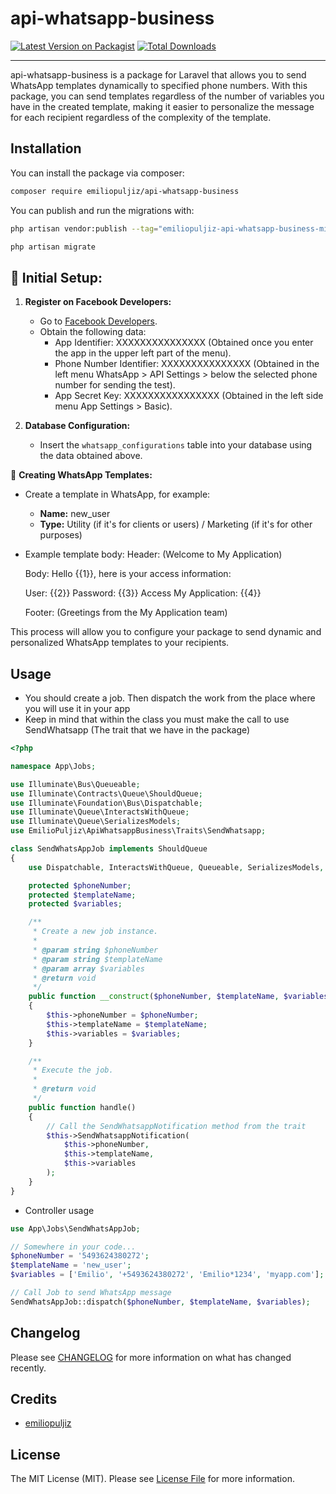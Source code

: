 # api-whatsapp-business

[![Latest Version on Packagist](https://img.shields.io/packagist/v/emiliopuljiz/api-whatsapp-business.svg?style=flat-square)](https://packagist.org/packages/emiliopuljiz/api-whatsapp-business)
[![Total Downloads](https://img.shields.io/packagist/dt/emiliopuljiz/api-whatsapp-business.svg?style=flat-square)](https://packagist.org/packages/emiliopuljiz/api-whatsapp-business)

---

api-whatsapp-business is a package for Laravel that allows you to send WhatsApp templates dynamically to specified phone numbers. With this package, you can send templates regardless of the number of variables you have in the created template, making it easier to personalize the message for each recipient regardless of the complexity of the template.

## Installation

You can install the package via composer:

```bash
composer require emiliopuljiz/api-whatsapp-business
```

You can publish and run the migrations with:

```bash
php artisan vendor:publish --tag="emiliopuljiz-api-whatsapp-business-migrations"

php artisan migrate
```

## 🚀 **Initial Setup:**

1. **Register on Facebook Developers:**

    - Go to [Facebook Developers](https://developers.facebook.com/).
    - Obtain the following data:
        - App Identifier: XXXXXXXXXXXXXXX (Obtained once you enter the app in the upper left part of the menu).
        - Phone Number Identifier: XXXXXXXXXXXXXXX (Obtained in the left menu WhatsApp > API Settings > below the selected phone number for sending the test).
        - App Secret Key: XXXXXXXXXXXXXXXX (Obtained in the left side menu App Settings > Basic).

2. **Database Configuration:**
    - Insert the `whatsapp_configurations` table into your database using the data obtained above.

📝 **Creating WhatsApp Templates:**

-   Create a template in WhatsApp, for example:
    -   **Name:** new_user
    -   **Type:** Utility (if it's for clients or users) / Marketing (if it's for other purposes)
-   Example template body:
    Header: (Welcome to My Application)

    Body:
    Hello {{1}}, here is your access information:

    User: {{2}}
    Password: {{3}}
    Access My Application: {{4}}

    Footer: (Greetings from the My Application team)

This process will allow you to configure your package to send dynamic and personalized WhatsApp templates to your recipients.

## Usage

-   You should create a job. Then dispatch the work from the place where you will use it in your app
-   Keep in mind that within the class you must make the call to use SendWhatsapp (The trait that we have in the package)

```php
<?php

namespace App\Jobs;

use Illuminate\Bus\Queueable;
use Illuminate\Contracts\Queue\ShouldQueue;
use Illuminate\Foundation\Bus\Dispatchable;
use Illuminate\Queue\InteractsWithQueue;
use Illuminate\Queue\SerializesModels;
use EmilioPuljiz\ApiWhatsappBusiness\Traits\SendWhatsapp;

class SendWhatsAppJob implements ShouldQueue
{
    use Dispatchable, InteractsWithQueue, Queueable, SerializesModels, SendWhatsapp;

    protected $phoneNumber;
    protected $templateName;
    protected $variables;

    /**
     * Create a new job instance.
     *
     * @param string $phoneNumber
     * @param string $templateName
     * @param array $variables
     * @return void
     */
    public function __construct($phoneNumber, $templateName, $variables)
    {
        $this->phoneNumber = $phoneNumber;
        $this->templateName = $templateName;
        $this->variables = $variables;
    }

    /**
     * Execute the job.
     *
     * @return void
     */
    public function handle()
    {
        // Call the SendWhatsappNotification method from the trait
        $this->SendWhatsappNotification(
            $this->phoneNumber,
            $this->templateName,
            $this->variables
        );
    }
}

```

-   Controller usage

```php
use App\Jobs\SendWhatsAppJob;

// Somewhere in your code...
$phoneNumber = '5493624380272';
$templateName = 'new_user';
$variables = ['Emilio', '+5493624380272', 'Emilio*1234', 'myapp.com'];

// Call Job to send WhatsApp message
SendWhatsAppJob::dispatch($phoneNumber, $templateName, $variables);

```

## Changelog

Please see [CHANGELOG](CHANGELOG.md) for more information on what has changed recently.

## Credits

-   [emiliopuljiz](https://github.com/EmilioPuljiz)

## License

The MIT License (MIT). Please see [License File](LICENSE.md) for more information.
